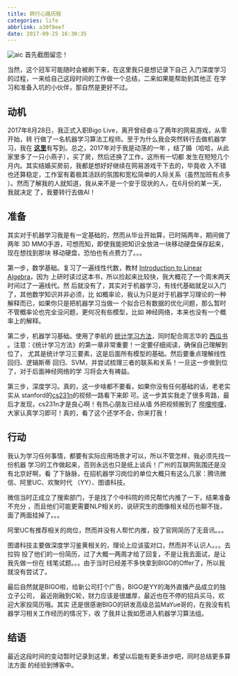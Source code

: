 ```yaml
---
title: 转行心路历程
categories: life
abbrlink: a30f8eef
date: 2017-09-25 16:30:35
---
```

![aic](/images/aic_screenshot.jpg)
首先截图留恋！

当然，这个冠军可能随时会被刷下来，在这里我只是想记录下自己
入门深度学习的过程，一来给自己这段时间的工作做一个总结，二来如果能帮助到其他正
在学习和准备入坑的小伙伴，那自然是更好不过。

<!-- more -->

## 动机
2017年8月28日，我正式入职Bigo Live，离开曾经奋斗了两年的网易游戏，从零开始，转
行做了一名机器学习算法工程师。至于为什么我会突然转行去做机器学习，我在
[**这里**](https://tcye.github.io/about/)有写到。总之，2017年对于我是动荡的一年
，结了婚（哈哈，从此家里多了一只小燕子），买了房，然后还换了工作，这所有一切都
发生在短短几个月内。其实结婚买房前，我都是想好好继续在网易游戏干下去的，毕竟收
入不错也还算稳定，工作室有着极其活跃的氛围和宽松简单的人际关系（虽然加班有点多
）。然而了解我的人就知道，我从来不是一个安于现状的人，在6月份的某一天，我就决定
了，我要转行去做AI！

## 准备
其实对于机器学习我是有一定基础的，然而从毕业开始算，已时隔两年，期间做了两年
3D MMO手游，可想而知，即使我能把知识全放进一块移动硬盘保存起来，现在想找到那块
移动硬盘，恐怕也有点费力了。。。

第一步，数学基础。复习了一遍线性代数，教材
[Introduction to Linear Algebra](http://math.mit.edu/~gs/linearalgebra/)，因为
上研时读过这本书，所以捡起来比较快，我大概花了一个周末两天时间过了一遍线代。然
后就没有了，其实对于机器学习，有线代基础就足以入门了，其他数学知识并非必须，比
如概率论，我认为只是对于机器学习理论的一种解释而已，如果你只是把机器学习当做一
个拟合已有数据的优化问题，那么暂时不管概率论也完全没问题，更何况有些模型，比如
神经网络，本来也没有一个概率上的解释。

第二步，机器学习基础。使用了李航的
[统计学习方法](https://book.douban.com/subject/10590856/)，同时配合周志华的
[西瓜书](https://cs.nju.edu.cn/zhouzh/zhouzh.files/publication/MLbook2016.htm)
。注意：《统计学习方法》的第一章非常重要！一定要仔细阅读，确保自己理解到位了，
尤其是统计学习三要素，这是后面所有模型的基础。然后要重点理解线性回归、逻辑斯蒂
回归、SVM，并尝试梳理三者的联系和关系！一旦这一步做到位了，对于后面神经网络的学
习将会大有裨益。

第三步，深度学习。真的，这一步啥都不要看，如果你没有任何基础的话，老老实实从
stanford的[cs231n](http://cs231n.stanford.edu/syllabus.html)的视频一路看下来即
可。这一步其实我走了很多弯路，最后才发现，cs231n才是良心啊！有热心朋友已经从墙
外把视频搬到了
[哔哩哔哩](https://www.bilibili.com/video/av13260183/?from=search&seid=3316462347725890303)，
大家认真学习即可！真的，看了这个还学不会，你来打我！

## 行动
我认为学习任何事情，都要有实际应用场景才可以，所以不管怎样，我必须先找一份机器
学习的工作做起来，否则永远也只是纸上谈兵！广州的互联网氛围还是没有北京好啊，看
了下脉脉，在招机器学习岗位的单位大概只有这么几家：腾讯微信、阿里UC、欢聚时代
（YY）、图谱科技。

微信当时正成立了搜索部门，于是找了个中科院的师兄帮忙内推了一下，结果准备不充分
，而且他们可能更需要NLP相关的，说研究生的图像相关经历也聊不拢，面了两面挂掉了。。。

阿里UC有推荐相关的岗位，然而并没有人帮忙内推，投了官网简历了无音讯。。。

图谱科技主要做深度学习鉴黄相关的，理论上应该蛮对口，然而并不认识人。。。去拉钩
投了他们的一份简历，过了大概一两周才给了回复，不是让我去面试，是让我先做一份在
线笔试题。。。由于当时已经差不多快拿到BIGO的Offer了，所以我就没有尝试了。

最后自然就是BIGO啦，给新公司打个广告，BIGO是YY的海外直播产品成立的独立子公司，
最近刚融到C轮，财力应该是很雄厚，最近也在不停的招兵买马，欢迎大家投简历哦。其实
还是很感谢BIGO的研发高级总监MaYue哥的，在我没有机器学习相关工作经历的情况下，收
了我并让我如愿进入机器学习算法组。

## 结语
最近这段时间的变动暂时记录到这里，希望以后能有更多进步吧，同时总结更多算法方面
的经验到博客中。
